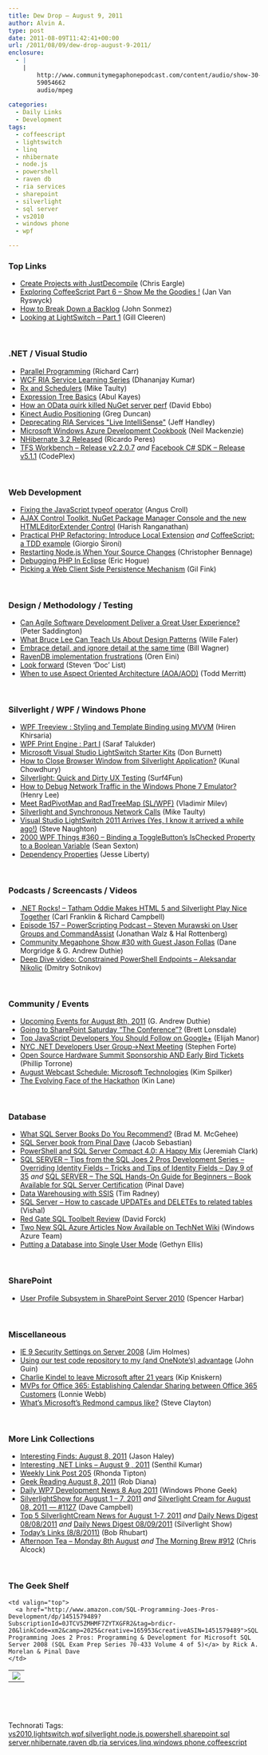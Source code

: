 ```yaml
---
title: Dew Drop – August 9, 2011
author: Alvin A.
type: post
date: 2011-08-09T11:42:41+00:00
url: /2011/08/09/dew-drop-august-9-2011/
enclosure:
  - |
    |
        http://www.communitymegaphonepodcast.com/content/audio/show-30-jason-follas.mp3
        59054662
        audio/mpeg
        
categories:
  - Daily Links
  - Development
tags:
  - coffeescript
  - lightswitch
  - linq
  - nhibernate
  - node.js
  - powershell
  - raven db
  - ria services
  - sharepoint
  - silverlight
  - sql server
  - vs2010
  - windows phone
  - wpf

---
```

### <a name="top"></a>Top Links

  * [Create Projects with JustDecompile][1] (Chris Eargle)
  * [Exploring CoffeeScript Part 6 – Show Me the Goodies !][2] (Jan Van Ryswyck)
  * [How to Break Down a Backlog][3] (John Sonmez)
  * [Looking at LightSwitch &#8211; Part 1][4] (Gill Cleeren)

&#160;

### <a name="dotnet"></a>.NET / Visual Studio

  * [Parallel Programming][5] (Richard Carr)
  * [WCF RIA Service Learning Series][6] (Dhananjay Kumar)
  * [Rx and Schedulers][7] (Mike Taulty)
  * <a href="http://www.codeproject.com/KB/cs/ExpressionTreeBasics.aspx" target="_blank">Expression Tree Basics</a> (Abul Kayes)
  * [How an OData quirk killed NuGet server perf][8] (David Ebbo)
  * [Kinect Audio Positioning][9] (Greg Duncan)
  * [Deprecating RIA Services "Live IntelliSense"][10] (Jeff Handley)
  * [Microsoft Windows Azure Development Cookbook][11] (Neil Mackenzie)
  * <a href="http://weblogs.asp.net/ricardoperes/archive/2011/08/08/nhibernate-3-2-released.aspx" target="_blank">NHibernate 3.2 Released</a> (Ricardo Peres)
  * <a href="http://tfsworkbench.codeplex.com/releases/view/71415" target="_blank">TFS Workbench &#8211; Release v2.2.0.7</a>&#160;_and_&#160;<a href="http://facebooksdk.codeplex.com/releases/view/70658" target="_blank">Facebook C# SDK &#8211; Release v5.1.1</a> (CodePlex)

&#160;

### <a name="web"></a>Web Development

  * [Fixing the JavaScript typeof operator][12] (Angus Croll)
  * [AJAX Control Toolkit, NuGet Package Manager Console and the new HTMLEditorExtender Control][13] (Harish Ranganathan)
  * [Practical PHP Refactoring: Introduce Local Extension][14] _and_ [CoffeeScript: a TDD example][15] (Giorgio Sironi)
  * [Restarting Node.js When Your Source Changes][16] (Christopher Bennage)
  * [Debugging PHP In Eclipse][17] (Eric Hogue)
  * [Picking a Web Client Side Persistence Mechanism][18] (Gil Fink)

&#160;

### <a name="design"></a>Design / Methodology / Testing

  * [Can Agile Software Development Deliver a Great User Experience?][19] (Peter Saddington)
  * [What Bruce Lee Can Teach Us About Design Patterns][20] (Wille Faler)
  * [Embrace detail, and ignore detail at the same time][21] (Bill Wagner)
  * [RavenDB implementation frustrations][22] (Oren Eini)
  * [Look forward][23] (Steven ‘Doc’ List)
  * [When to use Aspect Oriented Architecture (AOA/AOD)][24] (Todd Merritt)

&#160;

### <a name="silverlight"></a>Silverlight / WPF / Windows Phone

  * [WPF Treeview : Styling and Template Binding using MVVM][25] (Hiren Khirsaria)
  * [WPF Print Engine : Part I][26] (Saraf Talukder)
  * [Microsoft Visual Studio LightSwitch Starter Kits][27] (Don Burnett)
  * [How to Close Browser Window from Silverlight Application?][28] (Kunal Chowdhury)
  * [Silverlight: Quick and Dirty UX Testing][29] (Surf4Fun)
  * [How to Debug Network Traffic in the Windows Phone 7 Emulator?][30] (Henry Lee)
  * [Meet RadPivotMap and RadTreeMap (SL/WPF)][31] (Vladimir Milev)
  * [Silverlight and Synchronous Network Calls][32] (Mike Taulty)
  * [Visual Studio LightSwitch 2011 Arrives (Yes, I know it arrived a while ago!)][33] (Steve Naughton)
  * <a href="http://wpf.2000things.com/2011/08/09/360-binding-a-togglebuttons-ischecked-property-to-a-boolean-variable/" target="_blank">2000 WPF Things #360 – Binding a ToggleButton’s IsChecked Property to a Boolean Variable</a> (Sean Sexton)
  * [Dependency Properties][34] (Jesse Liberty)

&#160;

### <a name="podcasts"></a>Podcasts / Screencasts / Videos

  * <a href="http://www.dotnetrocks.com/default.aspx?ShowNum=687" target="_blank">.NET Rocks! &#8211; Tatham Oddie Makes HTML 5 and Silverlight Play Nice Together</a> (Carl Franklin & Richard Campbell)
  * [Episode 157 &#8211; PowerScripting Podcast &#8211; Steven Murawski on User Groups and CommandAssist][35] (Jonathan Walz & Hal Rottenberg)
  * <a href="http://www.communitymegaphonepodcast.com/content/audio/show-30-jason-follas.mp3" target="_blank">Community Megaphone Show #30 with Guest Jason Follas</a> (Dane Morgridge & G. Andrew Duthie)
  * [Deep Dive video: Constrained PowerShell Endpoints – Aleksandar Nikolic][36] (Dmitry Sotnikov)

&#160;

### <a name="events"></a>Community / Events

  * [Upcoming Events for August 8th, 2011][37] (G. Andrew Duthie)
  * [Going to SharePoint Saturday “The Conference”?][38] (Brett Lonsdale)
  * [Top JavaScript Developers You Should Follow on Google+][39] (Elijah Manor)
  * [NYC .NET Developers User Group->Next Meeting][40] (Stephen Forte)
  * [Open Source Hardware Summit Sponsorship AND Early Bird Tickets][41] (Phillip Torrone)
  * [August Webcast Schedule: Microsoft Technologies][42] (Kim Spilker)
  * [The Evolving Face of the Hackathon][43] (Kin Lane)

&#160;

### <a name="db"></a>Database

  * [What SQL Server Books Do You Recommend?][44] (Brad M. McGehee)
  * [SQL Server book from Pinal Dave][45] (Jacob Sebastian)
  * [PowerShell and SQL Server Compact 4.0: A Happy Mix][46] (Jeremiah Clark)
  * [SQL SERVER – Tips from the SQL Joes 2 Pros Development Series – Overriding Identity Fields – Tricks and Tips of Identity Fields – Day 9 of 35][47] _and_ [SQL SERVER – The SQL Hands-On Guide for Beginners – Book Available for SQL Server Certification][48] (Pinal Dave)
  * [Data Warehousing with SSIS][49] (Tim Radney)
  * [SQL Server – How to cascade UPDATEs and DELETEs to related tables][50] (Vishal)
  * [Red Gate SQL Toolbelt Review][51] (David Forck)
  * [Two New SQL Azure Articles Now Available on TechNet Wiki][52] (Windows Azure Team)
  * [Putting a Database into Single User Mode][53] (Gethyn Ellis)

&#160;

### <a name="sp"></a>SharePoint

  * [User Profile Subsystem in SharePoint Server 2010][54] (Spencer Harbar)

&#160;

### <a name="misc"></a>Miscellaneous

  * [IE 9 Security Settings on Server 2008][55] (Jim Holmes)
  * [Using our test code repository to my (and OneNote’s) advantage][56] (John Guin)
  * [Charlie Kindel to leave Microsoft after 21 years][57] (Kip Kniskern)
  * [MVPs for Office 365: Establishing Calendar Sharing between Office 365 Customers][58] (Lonnie Webb)
  * [What’s Microsoft’s Redmond campus like?][59] (Steve Clayton)

&#160;

### <a name="links"></a>More Link Collections

  * [Interesting Finds: August 8, 2011][60] (Jason Haley)
  * [Interesting .NET Links – August 9 , 2011][61] (Senthil Kumar)
  * [Weekly Link Post 205][62] (Rhonda Tipton)
  * [Geek Reading August 8, 2011][63] (Rob Diana)
  * [Daily WP7 Development News 8 Aug 2011][64] (Windows Phone Geek)
  * [SilverlightShow for August 1 &#8211; 7, 2011][65] _and_ [Silverlight Cream for August 08, 2011 &#8212; #1127][66] (Dave Campbell)
  * [Top 5 SilverlightCream News for August 1-7, 2011][67] _and_ [Daily News Digest 08/08/2011][68] _and_ [Daily News Digest 08/09/2011][69] (Silverlight Show)
  * [Today&#8217;s Links (8/8/2011)][70] (Bob Rhubart)
  * [Afternoon Tea &#8211; Monday 8th August][71] _and_ [The Morning Brew #912][72] (Chris Alcock)

&#160;

### <a name="shelf"></a>The Geek Shelf

<table border="0" cellspacing="0" cellpadding="0">
  <tr>
    <td>
      <img data-recalc-dims="1" decoding="async" src="https://i0.wp.com/ecx.images-amazon.com/images/I/51xZhH5cHfL._SL160_.jpg?w=660" />
    </td>
    
    <td valign="top">
      <a href="http://www.amazon.com/SQL-Programming-Joes-Pros-Development/dp/1451579489?SubscriptionId=0JTCV5ZMHMF7ZYTXGFR2&tag=brdicr-20&linkCode=xm2&camp=2025&creative=165953&creativeASIN=1451579489">SQL Programming Joes 2 Pros: Programming & Development for Microsoft SQL Server 2008 (SQL Exam Prep Series 70-433 Volume 4 of 5)</a> by Rick A. Morelan & Pinal Dave
    </td>
  </tr>
</table>

&#160;

<div style="padding-bottom: 0px; margin: 0px; padding-left: 0px; padding-right: 0px; display: inline; float: none; padding-top: 0px" id="scid:C16BAC14-9A3D-4c50-9394-FBFEF7A93539:541932d9-33df-4549-aefc-861d03db4a9c" class="wlWriterEditableSmartContent">
  <!--dotnetkickit-->
</div>

&#160;

<div style="padding-bottom: 0px; margin: 0px; padding-left: 0px; padding-right: 0px; display: inline; float: none; padding-top: 0px" id="scid:0767317B-992E-4b12-91E0-4F059A8CECA8:23e90290-afb5-478f-a910-c02eaed71671" class="wlWriterEditableSmartContent">
  Technorati Tags: <a href="http://technorati.com/tags/vs2010" rel="tag">vs2010</a>,<a href="http://technorati.com/tags/lightswitch" rel="tag">lightswitch</a>,<a href="http://technorati.com/tags/wpf" rel="tag">wpf</a>,<a href="http://technorati.com/tags/silverlight" rel="tag">silverlight</a>,<a href="http://technorati.com/tags/node.js" rel="tag">node.js</a>,<a href="http://technorati.com/tags/powershell" rel="tag">powershell</a>,<a href="http://technorati.com/tags/sharepoint" rel="tag">sharepoint</a>,<a href="http://technorati.com/tags/sql+server" rel="tag">sql server</a>,<a href="http://technorati.com/tags/nhibernate" rel="tag">nhibernate</a>,<a href="http://technorati.com/tags/raven+db" rel="tag">raven db</a>,<a href="http://technorati.com/tags/ria+services" rel="tag">ria services</a>,<a href="http://technorati.com/tags/linq" rel="tag">linq</a>,<a href="http://technorati.com/tags/windows+phone" rel="tag">windows phone</a>,<a href="http://technorati.com/tags/coffeescript" rel="tag">coffeescript</a>
</div>

 [1]: http://feedproxy.google.com/~r/Telerik/~3/bvCfPL-GVFw/create-projects-with-justdecompile.aspx
 [2]: http://feedproxy.google.com/~r/ElegantCode/~3/p4tWRQsu5M8/
 [3]: http://simpleprogrammer.com/2011/08/08/how-to-break-down-a-backlog/
 [4]: http://feedproxy.google.com/~r/silverlightshow/~3/68xudtRCyIU/Looking-at-LightSwitch-Part-1.aspx
 [5]: http://feedproxy.google.com/~r/BlackwaspLatestAdditions/~3/p5Lrl-tCjZs/ParallelProgramming.aspx
 [6]: http://debugmode.net/2011/08/09/wcf-ria-service-learning-series/
 [7]: http://feedproxy.google.com/~r/mtaulty/~3/_kGwbVCV4AY/rx-and-schedulers.aspx
 [8]: http://feedproxy.google.com/~r/DavidEbbo/~3/i6E0qWDDIOc/how-odata-quirk-killed-nuget-server.html
 [9]: http://channel9.msdn.com/coding4fun/kinect/Kinect-Audio-Positioning
 [10]: http://feeds.jeffhandley.com/~r/JeffHandley/~3/z4xyZBXNHFc/LiveIntelliSenseDeprecated.aspx
 [11]: http://convective.wordpress.com/2011/08/08/microsoft-windows-azure-development-cookbook/
 [12]: http://feeds.dzone.com/~r/zones/css/~3/y5ZmUH9Gp9A/fixing-javascript-typeof
 [13]: http://geekswithblogs.net/ranganh/archive/2011/08/08/ajax-control-toolkit-nuget-package-manager-console-and-the-new.aspx
 [14]: http://feeds.dzone.com/~r/zones/agile/~3/-v9vxOgNLSE/practical-php-refactoring-4
 [15]: http://feeds.dzone.com/~r/zones/agile/~3/SmHRES5yWMY/coffeescript-tdd-example
 [16]: http://feedproxy.google.com/~r/Devlicious/~3/MYkPctA1vmA/restarting-node-js-when-your-source-changes.aspx
 [17]: http://feeds.dzone.com/~r/zones/css/~3/fewAf-CU4YA/debugging-php-eclipse
 [18]: http://feedproxy.google.com/~r/GilFinkBlog/~3/-4apSdCRr10/picking-a-web-client-side-persistence-mechanism.aspx
 [19]: http://feedproxy.google.com/~r/agilescout/~3/pxDMYpOjUtw/
 [20]: http://feeds.dzone.com/~r/zones/agile/~3/5rU58KJRdx0/what-bruce-lee-can-teach-us
 [21]: http://feedproxy.google.com/~r/billwagner/~3/y2_hkJeDxXo/Embracedetailandignoredetailatthesametime
 [22]: http://feedproxy.google.com/~r/AyendeRahien/~3/q_5gVHeJFWA/ravendb-implementation-frustrations
 [23]: http://www.stevenlist.com/blog/2011/08/08/look-forward/
 [24]: http://feeds.dzone.com/~r/zones/dotnet/~3/PNZAbr3kwak/when-use-aspect-oriented
 [25]: http://www.codeproject.com/KB/tree/TreeviewStyleTemplate.aspx
 [26]: http://www.codeproject.com/KB/printing/wpfprintengine.aspx
 [27]: http://feedproxy.google.com/~r/d4dotnet/~3/-VeYMRZywvY/post.aspx
 [28]: http://feedproxy.google.com/~r/kunal2383/~3/UKX_3dD6GAY/how-to-close-browser-window-from.html
 [29]: http://feedproxy.google.com/~r/BuildingGamesBasedOnSilverlightAndExpressions/~3/CHakK8j-KoQ/silverlight-quick-and-dirty-ux-testing.aspx
 [30]: http://feeds.dzone.com/~r/zones/dotnet/~3/sK3kClR3EpM/how-debug-network-traffic
 [31]: http://feedproxy.google.com/~r/Telerik/~3/OeFrWa2_z3I/meet-radpivotmap-and-radtreemap-sl-wpf.aspx
 [32]: http://feedproxy.google.com/~r/mtaulty/~3/cgCyG1pJCFo/silverlight-and-synchronous-network-calls.aspx
 [33]: http://feedproxy.google.com/~r/notaclue/IYRx/~3/a5e13j-iKVo/visual-studio-lightswitch-2011-arrives.html
 [34]: http://feedproxy.google.com/~r/JesseLiberty-SilverlightGeek/~3/i_AvBuK9EjY/
 [35]: http://feedproxy.google.com/~r/Powerscripting/~3/yGqvTt4UqVQ/episode-157-power-scripting-podcast-steven-murawski-on-user-groups-and-command-assist
 [36]: http://dmitrysotnikov.wordpress.com/2011/08/08/deep-dive-video-constrained-powershell-endpoints-aleksandar-nikolic/
 [37]: http://feeds.devhammer.net/~r/devhammer/~3/woGMhndekhw/upcoming-events-for-august-8th-2011
 [38]: http://lightningtools.com/blog/archive/2011/08/08/going-to-sharepoint-saturday-ldquothe-conferencerdquo.aspx
 [39]: http://www.elijahmanor.com/2011/08/top-javascript-developers-you-should.html
 [40]: http://feedproxy.google.com/~r/StephenFortesBlog/~3/CTr1SWr8jP4/PermaLink,guid,9632ef28-8c1a-4232-924b-38ad26c3c7a0.aspx
 [41]: http://blog.makezine.com/archive/2011/08/open-source-hardware-summit-sponsorship-and-early-bird-tickets.html
 [42]: http://blogs.msdn.com/b/microsoft_press/archive/2011/08/08/august-webcast-schedule-microsoft-technologies.aspx
 [43]: http://feedproxy.google.com/~r/ProgrammableWeb/~3/laK4iu5XOnQ/
 [44]: http://www.sqlservercentral.com/blogs/aloha_dba/archive/2011/08/08/what-sql-server-books-do-you-recommend_3F00_.aspx
 [45]: http://feedproxy.google.com/~r/ExploringBeyondRelational/~3/2tmgzEWmDP4/sql-server-book-from-pinal-dave.aspx
 [46]: http://feedproxy.google.com/~r/JeremiahClarksBlog/~3/3KFxyivQ4tg/powershell-and-sql-server-compact-4-0-a-happy-mix.aspx
 [47]: http://blog.sqlauthority.com/2011/08/09/sql-server-tips-from-the-sql-joes-2-pros-development-series-overriding-identity-fields-tricks-and-tips-of-identity-fields-day-9-of-35/
 [48]: http://blog.sqlauthority.com/2011/08/09/sql-server-the-sql-hands-on-guide-for-beginners-book-available-for-sql-server-certification/
 [49]: http://www.sqlservercentral.com/blogs/timradney/archive/2011/08/08/data-warehousing-with-ssis.aspx
 [50]: http://feedproxy.google.com/~r/sqlserverpedia/~3/H9Aa7rshGDE/
 [51]: http://blogs.lessthandot.com/index.php/DataMgmt/DBAdmin/MSSQLServerAdmin/red-gate-sql-server-database
 [52]: http://blogs.msdn.com/b/windowsazure/archive/2011/08/08/two-new-sql-azure-articles-now-available-on-technet-wiki.aspx
 [53]: http://www.sqlservercentral.com/blogs/sqldbauk/archive/2011/08/08/putting-a-database-into-single-user-mode.aspx
 [54]: http://blogs.msdn.com/b/sharepointdev/archive/2011/08/08/user-profile-subsystem-in-sharepoint-server-2010.aspx
 [55]: http://feedproxy.google.com/~r/Frazzleddad/~3/VcoPuoXB24E/ie-9-security-settings-on-server-2008.html
 [56]: http://blogs.msdn.com/b/johnguin/archive/2011/08/08/using-our-test-code-repository-to-my-and-onenote-s-advantage.aspx
 [57]: http://feedproxy.google.com/~r/liveside/~3/CDMghOTVyKE/
 [58]: http://blogs.msdn.com/b/mvpawardprogram/archive/2011/08/08/mvps-for-office-365-establishing-calendar-sharing-between-office-365-customers.aspx
 [59]: http://blogs.technet.com/b/next/archive/2011/08/08/what-s-microsoft-s-redmond-campus-like.aspx
 [60]: http://jasonhaley.com/blog/post.aspx?id=03106c4b-418b-4fac-9d92-8c7de3d965d5
 [61]: http://feedproxy.google.com/~r/ginktage/EPSB/~3/10tQti9TRfg/
 [62]: http://rhondatipton.net/2011/08/08/weekly-link-post-205/
 [63]: http://feedproxy.google.com/~r/RegularGeek/~3/b-tyoh644g8/
 [64]: http://www.windowsphonegeek.com/news/daily-wp7-development-news-8-aug-2011
 [65]: http://geekswithblogs.net/WynApseTechnicalMusings/archive/2011/08/08/146470.aspx
 [66]: http://geekswithblogs.net/WynApseTechnicalMusings/archive/2011/08/08/146471.aspx
 [67]: http://feedproxy.google.com/~r/silverlightshow/~3/AmCvWYQEMvk/Top-5-SilverlightCream-News-for-August-1-7-2011.aspx
 [68]: http://feedproxy.google.com/~r/silverlightshow/~3/nl11J5BJpqY/Daily-News-Digest-08-08-2011.aspx
 [69]: http://feedproxy.google.com/~r/silverlightshow/~3/k6QrLz_mWIw/Daily-News-Digest-11-08-09.aspx
 [70]: http://feedproxy.google.com/~r/brhubartOTN/~3/ue_LZTop3Zs/today_s_links_8_8
 [71]: http://feedproxy.google.com/~r/ReflectivePerspective/~3/ETO7j2JHIvU/
 [72]: http://feedproxy.google.com/~r/ReflectivePerspective/~3/FXCC4BzqBwY/